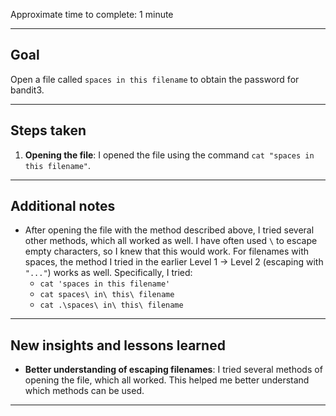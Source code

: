 Approximate time to complete: 1 minute

---
## Goal

Open a file called `spaces in this filename` to obtain the password for bandit3.

---
## Steps taken

1. **Opening the file**: I opened the file using the command `cat "spaces in this filename"`.

---
## Additional notes

- After opening the file with the method described above, I tried several other methods, which all worked as well. I have often used `\` to escape empty characters, so I knew that this would work. For filenames with spaces, the method I tried in the earlier Level 1 -> Level 2 (escaping with `"..."`) works as well. Specifically, I tried:
	- `cat 'spaces in this filename'`
	- `cat spaces\ in\ this\ filename`
	- `cat .\spaces\ in\ this\ filename`

---
## New insights and lessons learned

- **Better understanding of escaping filenames**: I tried several methods of opening the file, which all worked. This helped me better understand which methods can be used.

---
